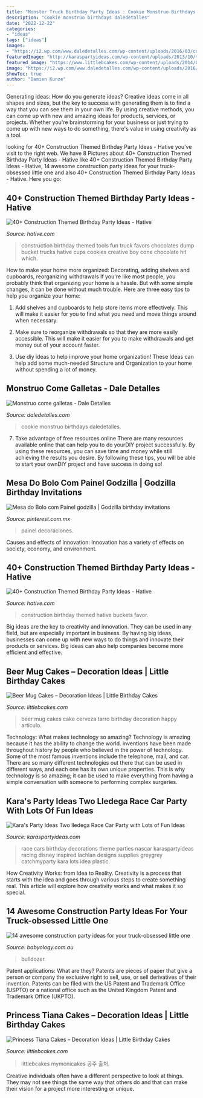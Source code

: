 ```yaml
---
title: "Monster Truck Birthday Party Ideas : Cookie Monstruo Birthdays Daledetalles"
description: "Cookie monstruo birthdays daledetalles"
date: "2022-12-22"
categories:
- "ideas"
tags: ["ideas"]
images:
- "https://i2.wp.com/www.daledetalles.com/wp-content/uploads/2016/03/comegalletas22.jpg"
featuredImage: "http://karaspartyideas.com/wp-content/uploads/2013/10/two-lledega-26.jpg"
featured_image: "https://www.littlebcakes.com/wp-content/uploads/2014/01/Princess-Tiana-Cake-768x1024.jpg"
image: "https://i2.wp.com/www.daledetalles.com/wp-content/uploads/2016/03/comegalletas22.jpg"
ShowToc: true
author: "Damien Kunze"
---
```



Generating ideas: How do you generate ideas?
Creative ideas come in all shapes and sizes, but the key to success with generating them is to find a way that you can see them in your own life. By using creative methods, you can come up with new and amazing ideas for products, services, or projects. Whether you're brainstorming for your business or just trying to come up with new ways to do something, there's value in using creativity as a tool.

	

		
looking for 40+ Construction Themed Birthday Party Ideas - Hative you've visit to the right web. We have 8 Pictures about 40+ Construction Themed Birthday Party Ideas - Hative like 40+ Construction Themed Birthday Party Ideas - Hative, 14 awesome construction party ideas for your truck-obsessed little one and also 40+ Construction Themed Birthday Party Ideas - Hative. Here you go:
		
    
## 40+ Construction Themed Birthday Party Ideas - Hative

<img loading=lazy src="https://hative.com/wp-content/uploads/2015/06/construction-birthday-party/37-construction-themed-birthday-party.jpg" onerror="this.onerror=null;this.src='https://tse3.mm.bing.net/th?id=OIP.UgfeAcTSFX2iv97Xi2fV_QHaKX&amp;pid=15.1';" alt="40+ Construction Themed Birthday Party Ideas - Hative">

_Source: hative.com_

>construction birthday themed tools fun truck favors chocolates dump bucket trucks hative cups cookies creative boy cone chocolate hit which. 

	

How to make your home more organized: Decorating, adding shelves and cupboards, reorganizing withdrawals
If you're like most people, you probably think that organizing your home is a hassle. But with some simple changes, it can be done without much trouble. Here are three easy tips to help you organize your home: 
1) Add shelves and cupboards to help store items more effectively. This will make it easier for you to find what you need and move things around when necessary.

2) Make sure to reorganize withdrawals so that they are more easily accessible. This will make it easier for you to make withdrawals and get money out of your account faster.

3) Use diy ideas to help improve your home organization! These Ideas can help add some much-needed Structure and Organization to your home without spending a lot of money.

    
## Monstruo Come Galletas - Dale Detalles

<img loading=lazy src="https://i2.wp.com/www.daledetalles.com/wp-content/uploads/2016/03/comegalletas22.jpg" onerror="this.onerror=null;this.src='https://tse3.mm.bing.net/th?id=OIP.emp5Q1-ceF5ny39shC0srQHaHa&amp;pid=15.1';" alt="Monstruo come galletas - Dale Detalles">

_Source: daledetalles.com_

>cookie monstruo birthdays daledetalles. 

	

7) Take advantage of free resources online
There are many resources available online that can help you to do yourDIY project successfully. By using these resources, you can save time and money while still achieving the results you desire. By following these tips, you will be able to start your ownDIY project and have success in doing so!

    
## Mesa Do Bolo Com Painel Godzilla | Godzilla Birthday Invitations

<img loading=lazy src="https://i.pinimg.com/736x/ac/6f/14/ac6f1470fb9ee728afedae815cf0d9f9--godzilla.jpg" onerror="this.onerror=null;this.src='https://tse4.mm.bing.net/th?id=OIP.GhFjXwtSeiR_1zvaQQpxfgHaJ3&amp;pid=15.1';" alt="Mesa do Bolo com Painel godzilla | Godzilla birthday invitations">

_Source: pinterest.com.mx_

>painel decoraciones. 

	

Causes and effects of innovation:
Innovation has a variety of effects on society, economy, and environment.

    
## 40+ Construction Themed Birthday Party Ideas - Hative

<img loading=lazy src="https://hative.com/wp-content/uploads/2015/06/construction-birthday-party/33-construction-themed-birthday-party.jpg" onerror="this.onerror=null;this.src='https://tse3.mm.bing.net/th?id=OIP.4YSmrE9tgVoAuVL9-0SeMgHaLH&amp;pid=15.1';" alt="40+ Construction Themed Birthday Party Ideas - Hative">

_Source: hative.com_

>construction birthday themed hative buckets favor. 

	

Big ideas are the key to creativity and innovation. They can be used in any field, but are especially important in business. By having big ideas, businesses can come up with new ways to do things and innovate their products or services. Big ideas can also help companies become more efficient and effective.

    
## Beer Mug Cakes – Decoration Ideas | Little Birthday Cakes

<img loading=lazy src="http://www.littlebcakes.com/wp-content/uploads/2014/02/Beer-Mug-Cakes-Images.jpg" onerror="this.onerror=null;this.src='https://tse1.mm.bing.net/th?id=OIP.7SWlstLyblLA-2u_8xaLmQHaJ4&amp;pid=15.1';" alt="Beer Mug Cakes – Decoration Ideas | Little Birthday Cakes">

_Source: littlebcakes.com_

>beer mug cakes cake cerveza tarro birthday decoration happy artículo. 

	

Technology: What makes technology so amazing?
Technology is amazing because it has the ability to change the world. inventions have been made throughout history by people who believed in the power of technology. Some of the most famous inventions include the telephone, mail, and car. There are so many different technologies out there that can be used in different ways, and each one has its own unique properties. This is why technology is so amazing; it can be used to make everything from having a simple conversation with someone to performing complex surgeries.

    
## Kara&#039;s Party Ideas Two Lledega Race Car Party With Lots Of Fun Ideas

<img loading=lazy src="http://karaspartyideas.com/wp-content/uploads/2013/10/two-lledega-26.jpg" onerror="this.onerror=null;this.src='https://tse4.mm.bing.net/th?id=OIP.vWM0AJk7xrsoElNilXng3gHaLG&amp;pid=15.1';" alt="Kara&#039;s Party Ideas Two lledega Race Car Party with Lots of Fun Ideas">

_Source: karaspartyideas.com_

>race cars birthday decorations theme parties nascar karaspartyideas racing disney inspired lachlan designs supplies greygrey catchmyparty kara lots idea plastic. 

	

How Creativity Works: from Idea to Reality.
Creativity is a process that starts with the idea and goes through various steps to create something real. This article will explore how creativity works and what makes it so special.

    
## 14 Awesome Construction Party Ideas For Your Truck-obsessed Little One

<img loading=lazy src="https://cdn.babyology.com.au/wp-content/gallery/x-awesome-construction-party-ideas-for-your-truck-obsessed-little-one/easy-cake.jpg" onerror="this.onerror=null;this.src='https://tse2.mm.bing.net/th?id=OIP.RfgfckEJbPF0ENbq2laS_QHaJ3&amp;pid=15.1';" alt="14 awesome construction party ideas for your truck-obsessed little one">

_Source: babyology.com.au_

>bulldozer. 

	

Patent applications: What are they?
Patents are pieces of paper that give a person or company the exclusive right to sell, use, or sell derivatives of their invention. Patents can be filed with the US Patent and Trademark Office (USPTO) or a national office such as the United Kingdom Patent and Trademark Office (UKPTO).

    
## Princess Tiana Cakes – Decoration Ideas | Little Birthday Cakes

<img loading=lazy src="https://www.littlebcakes.com/wp-content/uploads/2014/01/Princess-Tiana-Cake-768x1024.jpg" onerror="this.onerror=null;this.src='https://tse1.mm.bing.net/th?id=OIP.JXmtQnsnISgcBPErpaMGSwHaJ4&amp;pid=15.1';" alt="Princess Tiana Cakes – Decoration Ideas | Little Birthday Cakes">

_Source: littlebcakes.com_

>littlebcakes mymonicakes 공주 출처. 

	

Creative individuals often have a different perspective to look at things. They may not see things the same way that others do and that can make their vision for a project more interesting or unique.

